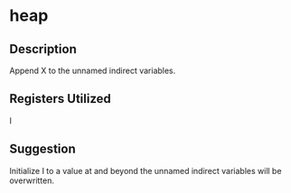 # heap

## Description

Append X to the unnamed indirect variables.

## Registers Utilized

I

## Suggestion

Initialize I to a value at and beyond the unnamed indirect variables will be overwritten.
